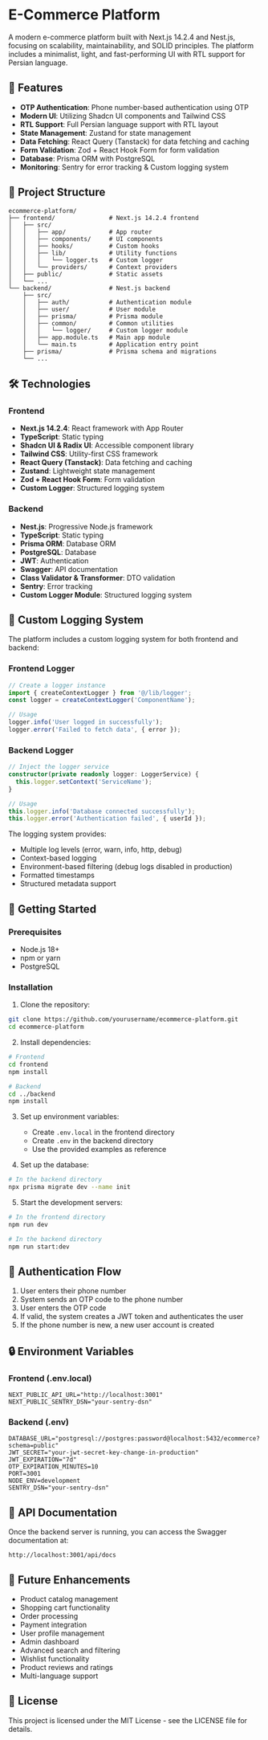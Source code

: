 # E-Commerce Platform

A modern e-commerce platform built with Next.js 14.2.4 and Nest.js, focusing on scalability, maintainability, and SOLID principles. The platform includes a minimalist, light, and fast-performing UI with RTL support for Persian language.

## 🚀 Features

- **OTP Authentication**: Phone number-based authentication using OTP
- **Modern UI**: Utilizing Shadcn UI components and Tailwind CSS
- **RTL Support**: Full Persian language support with RTL layout
- **State Management**: Zustand for state management
- **Data Fetching**: React Query (Tanstack) for data fetching and caching
- **Form Validation**: Zod + React Hook Form for form validation
- **Database**: Prisma ORM with PostgreSQL
- **Monitoring**: Sentry for error tracking & Custom logging system

## 📂 Project Structure

```
ecommerce-platform/
├── frontend/               # Next.js 14.2.4 frontend
│   ├── src/
│   │   ├── app/            # App router
│   │   ├── components/     # UI components
│   │   ├── hooks/          # Custom hooks
│   │   ├── lib/            # Utility functions
│   │   │   └── logger.ts   # Custom logger
│   │   └── providers/      # Context providers
│   ├── public/             # Static assets
│   └── ...
└── backend/                # Nest.js backend
    ├── src/
    │   ├── auth/           # Authentication module
    │   ├── user/           # User module
    │   ├── prisma/         # Prisma module
    │   ├── common/         # Common utilities
    │   │   └── logger/     # Custom logger module
    │   ├── app.module.ts   # Main app module
    │   └── main.ts         # Application entry point
    ├── prisma/             # Prisma schema and migrations
    └── ...
```

## 🛠️ Technologies

### Frontend
- **Next.js 14.2.4**: React framework with App Router
- **TypeScript**: Static typing
- **Shadcn UI & Radix UI**: Accessible component library
- **Tailwind CSS**: Utility-first CSS framework
- **React Query (Tanstack)**: Data fetching and caching
- **Zustand**: Lightweight state management
- **Zod + React Hook Form**: Form validation
- **Custom Logger**: Structured logging system

### Backend
- **Nest.js**: Progressive Node.js framework
- **TypeScript**: Static typing
- **Prisma ORM**: Database ORM
- **PostgreSQL**: Database
- **JWT**: Authentication
- **Swagger**: API documentation
- **Class Validator & Transformer**: DTO validation
- **Sentry**: Error tracking
- **Custom Logger Module**: Structured logging system

## 📝 Custom Logging System

The platform includes a custom logging system for both frontend and backend:

### Frontend Logger
```typescript
// Create a logger instance
import { createContextLogger } from '@/lib/logger';
const logger = createContextLogger('ComponentName');

// Usage
logger.info('User logged in successfully');
logger.error('Failed to fetch data', { error });
```

### Backend Logger
```typescript
// Inject the logger service
constructor(private readonly logger: LoggerService) {
  this.logger.setContext('ServiceName');
}

// Usage
this.logger.info('Database connected successfully');
this.logger.error('Authentication failed', { userId });
```

The logging system provides:
- Multiple log levels (error, warn, info, http, debug)
- Context-based logging
- Environment-based filtering (debug logs disabled in production)
- Formatted timestamps
- Structured metadata support

## 🚦 Getting Started

### Prerequisites

- Node.js 18+
- npm or yarn
- PostgreSQL

### Installation

1. Clone the repository:
```bash
git clone https://github.com/yourusername/ecommerce-platform.git
cd ecommerce-platform
```

2. Install dependencies:
```bash
# Frontend
cd frontend
npm install

# Backend
cd ../backend
npm install
```

3. Set up environment variables:
   - Create `.env.local` in the frontend directory
   - Create `.env` in the backend directory
   - Use the provided examples as reference

4. Set up the database:
```bash
# In the backend directory
npx prisma migrate dev --name init
```

5. Start the development servers:
```bash
# In the frontend directory
npm run dev

# In the backend directory
npm run start:dev
```

## 📱 Authentication Flow

1. User enters their phone number
2. System sends an OTP code to the phone number
3. User enters the OTP code
4. If valid, the system creates a JWT token and authenticates the user
5. If the phone number is new, a new user account is created

## 🔒 Environment Variables

### Frontend (.env.local)
```
NEXT_PUBLIC_API_URL="http://localhost:3001"
NEXT_PUBLIC_SENTRY_DSN="your-sentry-dsn"
```

### Backend (.env)
```
DATABASE_URL="postgresql://postgres:password@localhost:5432/ecommerce?schema=public"
JWT_SECRET="your-jwt-secret-key-change-in-production"
JWT_EXPIRATION="7d"
OTP_EXPIRATION_MINUTES=10
PORT=3001
NODE_ENV=development
SENTRY_DSN="your-sentry-dsn"
```

## 📜 API Documentation

Once the backend server is running, you can access the Swagger documentation at:
```
http://localhost:3001/api/docs
```

## 🚧 Future Enhancements

- Product catalog management
- Shopping cart functionality
- Order processing
- Payment integration
- User profile management
- Admin dashboard
- Advanced search and filtering
- Wishlist functionality
- Product reviews and ratings
- Multi-language support

## 📄 License

This project is licensed under the MIT License - see the LICENSE file for details.
